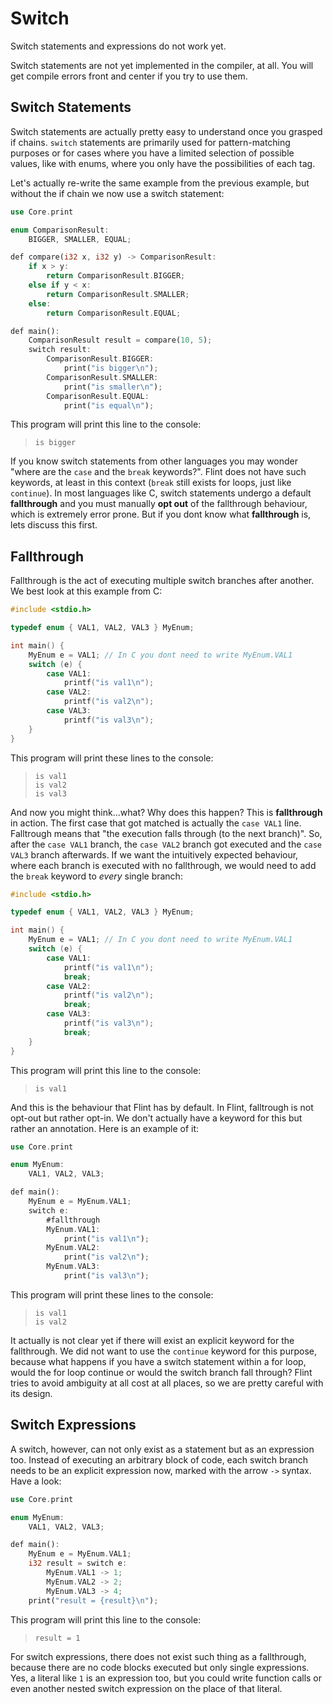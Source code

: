 # Switch

<div class="warning">

Switch statements and expressions do not work yet.

Switch statements are not yet implemented in the compiler, at all. You will get compile errors front and center if you try to use them.

</div>

## Switch Statements

Switch statements are actually pretty easy to understand once you grasped if chains. `switch` statements are primarily used for pattern-matching purposes or for cases where you have a limited selection of possible values, like with enums, where you only have the possibilities of each tag.

Let's actually re-write the same example from the previous example, but without the if chain we now use a switch statement:

```rs
use Core.print

enum ComparisonResult:
    BIGGER, SMALLER, EQUAL;

def compare(i32 x, i32 y) -> ComparisonResult:
    if x > y:
        return ComparisonResult.BIGGER;
    else if y < x:
        return ComparisonResult.SMALLER;
    else:
        return ComparisonResult.EQUAL;

def main():
    ComparisonResult result = compare(10, 5);
    switch result:
        ComparisonResult.BIGGER:
            print("is bigger\n");
        ComparisonResult.SMALLER:
            print("is smaller\n");
        ComparisonResult.EQUAL:
            print("is equal\n");
```

This program will print this line to the console:

> ```
> is bigger
> ```

If you know switch statements from other languages you may wonder "where are the `case` and the `break` keywords?". Flint does not have such keywords, at least in this context (`break` still exists for loops, just like `continue`). In most languages like C, switch statements undergo a default **fallthrough** and you must manually **opt out** of the fallthrough behaviour, which is extremely error prone. But if you dont know what **fallthrough** is, lets discuss this first.

## Fallthrough

Fallthrough is the act of executing multiple switch branches after another. We best look at this example from C:

```c
#include <stdio.h>

typedef enum { VAL1, VAL2, VAL3 } MyEnum;

int main() {
    MyEnum e = VAL1; // In C you dont need to write MyEnum.VAL1
    switch (e) {
        case VAL1:
            printf("is val1\n");
        case VAL2:
            printf("is val2\n");
        case VAL3:
            printf("is val3\n");
    }
}
```

This program will print these lines to the console:

> ```
> is val1
> is val2
> is val3
> ```

And now you might think...what? Why does this happen? This is **fallthrough** in action. The first case that got matched is actually the `case VAL1` line. Falltrough means that "the execution falls through (to the next branch)". So, after the `case VAL1` branch, the `case VAL2` branch got executed and the `case VAL3` branch afterwards. If we want the intuitively expected behaviour, where each branch is executed with no fallthrough, we would need to add the `break` keyword to _every_ single branch:

```c
#include <stdio.h>

typedef enum { VAL1, VAL2, VAL3 } MyEnum;

int main() {
    MyEnum e = VAL1; // In C you dont need to write MyEnum.VAL1
    switch (e) {
        case VAL1:
            printf("is val1\n");
            break;
        case VAL2:
            printf("is val2\n");
            break;
        case VAL3:
            printf("is val3\n");
            break;
    }
}
```

This program will print this line to the console:

> ```
> is val1
> ```

And this is the behaviour that Flint has by default. In Flint, falltrough is not opt-out but rather opt-in. We don't actually have a keyword for this but rather an annotation. Here is an example of it:

```rs
use Core.print

enum MyEnum:
    VAL1, VAL2, VAL3;

def main():
    MyEnum e = MyEnum.VAL1;
    switch e:
        #fallthrough
        MyEnum.VAL1:
            print("is val1\n");
        MyEnum.VAL2:
            print("is val2\n");
        MyEnum.VAL3:
            print("is val3\n");
```

This program will print these lines to the console:

> ```
> is val1
> is val2
> ```

It actually is not clear yet if there will exist an explicit keyword for the fallthrough. We did not want to use the `continue` keyword for this purpose, because what happens if you have a switch statement within a for loop, would the for loop continue or would the switch branch fall through? Flint tries to avoid ambiguity at all cost at all places, so we are pretty careful with its design.

## Switch Expressions

A switch, however, can not only exist as a statement but as an expression too. Instead of executing an arbitrary block of code, each switch branch needs to be an explicit expression now, marked with the arrow `->` syntax. Have a look:

```rs
use Core.print

enum MyEnum:
    VAL1, VAL2, VAL3;

def main():
    MyEnum e = MyEnum.VAL1;
    i32 result = switch e:
        MyEnum.VAL1 -> 1;
        MyEnum.VAL2 -> 2;
        MyEnum.VAL3 -> 4;
    print("result = {result}\n");
```

This program will print this line to the console:

> ```
> result = 1
> ```

For switch expressions, there does not exist such thing as a fallthrough, because there are no code blocks executed but only single expressions. Yes, a literal like `1` is an expression too, but you could write function calls or even another nested switch expression on the place of that literal.
